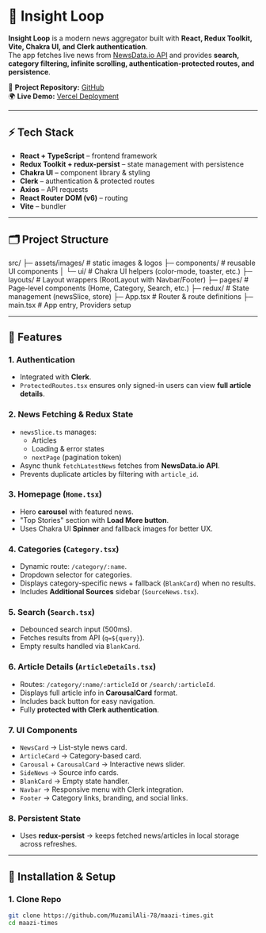 # 📰 Insight Loop  

**Insight Loop** is a modern news aggregator built with **React, Redux Toolkit, Vite, Chakra UI, and Clerk authentication**.  
The app fetches live news from [NewsData.io API](https://newsdata.io/) and provides **search, category filtering, infinite scrolling, authentication-protected routes, and persistence**.  

🔗 **Project Repository:** [GitHub](https://github.com/MuzamilAli-78/maazi-times.git)  
🌍 **Live Demo:** [Vercel Deployment](https://maazi-times.vercel.app/)  

---

## ⚡ Tech Stack
- **React + TypeScript** – frontend framework  
- **Redux Toolkit + redux-persist** – state management with persistence  
- **Chakra UI** – component library & styling  
- **Clerk** – authentication & protected routes  
- **Axios** – API requests  
- **React Router DOM (v6)** – routing  
- **Vite** – bundler  

---

## 🗂️ Project Structure
src/
├─ assets/images/ # static images & logos
├─ components/ # reusable UI components
│ └─ ui/ # Chakra UI helpers (color-mode, toaster, etc.)
├─ layouts/ # Layout wrappers (RootLayout with Navbar/Footer)
├─ pages/ # Page-level components (Home, Category, Search, etc.)
├─ redux/ # State management (newsSlice, store)
├─ App.tsx # Router & route definitions
├─ main.tsx # App entry, Providers setup



---

## 🔑 Features

### 1. **Authentication**
- Integrated with **Clerk**.  
- `ProtectedRoutes.tsx` ensures only signed-in users can view **full article details**.  

### 2. **News Fetching & Redux State**
- `newsSlice.ts` manages:  
  - Articles  
  - Loading & error states  
  - `nextPage` (pagination token)  
- Async thunk `fetchLatestNews` fetches from **NewsData.io API**.  
- Prevents duplicate articles by filtering with `article_id`.  

### 3. **Homepage (`Home.tsx`)**
- Hero **carousel** with featured news.  
- "Top Stories" section with **Load More button**.  
- Uses Chakra UI **Spinner** and fallback images for better UX.  

### 4. **Categories (`Category.tsx`)**
- Dynamic route: `/category/:name`.  
- Dropdown selector for categories.  
- Displays category-specific news + fallback (`BlankCard`) when no results.  
- Includes **Additional Sources** sidebar (`SourceNews.tsx`).  

### 5. **Search (`Search.tsx`)**
- Debounced search input (500ms).  
- Fetches results from API (`q=${query}`).  
- Empty results handled via `BlankCard`.  

### 6. **Article Details (`ArticleDetails.tsx`)**
- Routes: `/category/:name/:articleId` or `/search/:articleId`.  
- Displays full article info in **CarousalCard** format.  
- Includes back button for easy navigation.  
- Fully **protected with Clerk authentication**.  

### 7. **UI Components**
- `NewsCard` → List-style news card.  
- `ArticleCard` → Category-based card.  
- `Carousal` + `CarousalCard` → Interactive news slider.  
- `SideNews` → Source info cards.  
- `BlankCard` → Empty state handler.  
- `Navbar` → Responsive menu with Clerk integration.  
- `Footer` → Category links, branding, and social links.  

### 8. **Persistent State**
- Uses **redux-persist** → keeps fetched news/articles in local storage across refreshes.  

---

## 🔧 Installation & Setup

### 1. Clone Repo
```sh
git clone https://github.com/MuzamilAli-78/maazi-times.git
cd maazi-times
